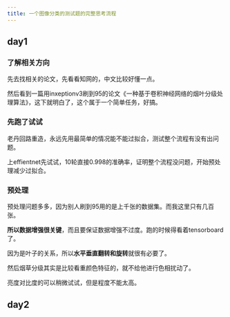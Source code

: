 ```yaml
---
title: 一个图像分类的测试题的完整思考流程
---
```


## day1

### 了解相关方向

先去找相关的论文，先看看知网的，中文比较好懂一点。

然后看到一篇用inxeptionv3刷到95的论文《一种基于卷积神经网络的烟叶分级处理算法》，这下就明白了，这个属于一个简单任务，好搞。

### 先跑了试试

老丹回路重造，永远先用最简单的情况能不能过拟合，测试整个流程有没有出问题。

上effientnet先试试，10轮直接0.998的准确率，证明整个流程没问题，开始预处理减少过拟合。

###  预处理

预处理问题多多，因为别人刷到95用的是上千张的数据集。而我这里只有几百张。

**所以数据增强很关键**，而且要保证数据增强不过度。跑的时候得看着tensorboard了。

因为是叶子的关系，所以**水平垂直翻转和旋转**就很有必要了。

然后烟草分级其实是比较看重颜色特征的，就不给他进行色相扰动了。

亮度对比度的可以稍微试试，但是程度不能太高。

## day2







